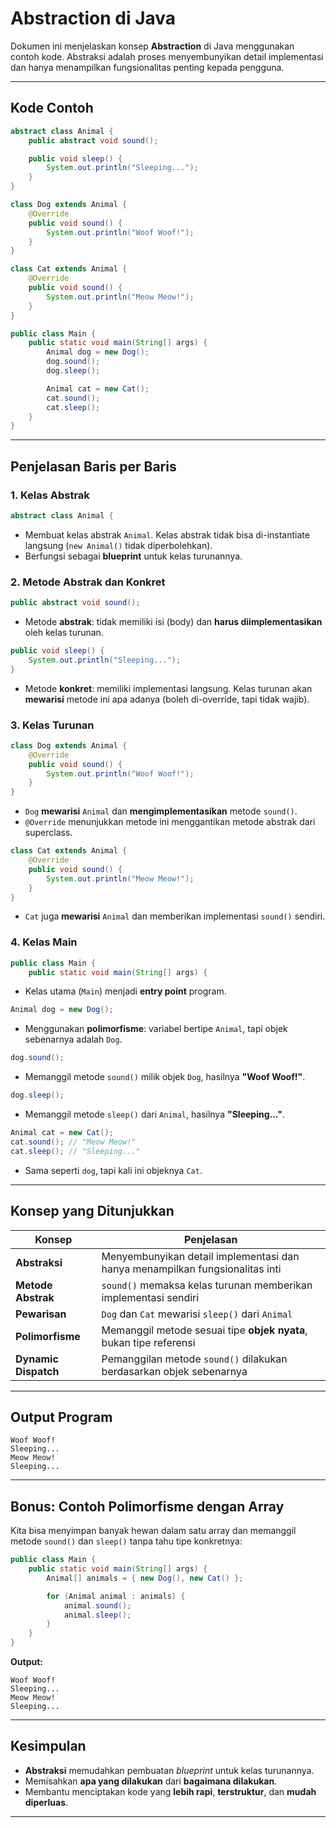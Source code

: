 # Abstraction di Java

Dokumen ini menjelaskan konsep **Abstraction** di Java menggunakan contoh kode. Abstraksi adalah proses menyembunyikan detail implementasi dan hanya menampilkan fungsionalitas penting kepada pengguna.

---

## **Kode Contoh**

```java
abstract class Animal {
    public abstract void sound();

    public void sleep() {
        System.out.println("Sleeping...");
    }
}

class Dog extends Animal {
    @Override
    public void sound() {
        System.out.println("Woof Woof!");
    }
}

class Cat extends Animal {
    @Override
    public void sound() {
        System.out.println("Meow Meow!");
    }
}

public class Main {
    public static void main(String[] args) {
        Animal dog = new Dog();
        dog.sound();
        dog.sleep();

        Animal cat = new Cat();
        cat.sound();
        cat.sleep();
    }
}
```

---

## **Penjelasan Baris per Baris**

### **1. Kelas Abstrak**

```java
abstract class Animal {
```

* Membuat kelas abstrak `Animal`. Kelas abstrak tidak bisa di-instantiate langsung (`new Animal()` tidak diperbolehkan).
* Berfungsi sebagai **blueprint** untuk kelas turunannya.

### **2. Metode Abstrak dan Konkret**

```java
public abstract void sound();
```

* Metode **abstrak**: tidak memiliki isi (body) dan **harus diimplementasikan** oleh kelas turunan.

```java
public void sleep() {
    System.out.println("Sleeping...");
}
```

* Metode **konkret**: memiliki implementasi langsung. Kelas turunan akan **mewarisi** metode ini apa adanya (boleh di-override, tapi tidak wajib).

### **3. Kelas Turunan**

```java
class Dog extends Animal {
    @Override
    public void sound() {
        System.out.println("Woof Woof!");
    }
}
```

* `Dog` **mewarisi** `Animal` dan **mengimplementasikan** metode `sound()`.
* `@Override` menunjukkan metode ini menggantikan metode abstrak dari superclass.

```java
class Cat extends Animal {
    @Override
    public void sound() {
        System.out.println("Meow Meow!");
    }
}
```

* `Cat` juga **mewarisi** `Animal` dan memberikan implementasi `sound()` sendiri.

### **4. Kelas Main**

```java
public class Main {
    public static void main(String[] args) {
```

* Kelas utama (`Main`) menjadi **entry point** program.

```java
Animal dog = new Dog();
```

* Menggunakan **polimorfisme**: variabel bertipe `Animal`, tapi objek sebenarnya adalah `Dog`.

```java
dog.sound();
```

* Memanggil metode `sound()` milik objek `Dog`, hasilnya **"Woof Woof!"**.

```java
dog.sleep();
```

* Memanggil metode `sleep()` dari `Animal`, hasilnya **"Sleeping..."**.

```java
Animal cat = new Cat();
cat.sound(); // "Meow Meow!"
cat.sleep(); // "Sleeping..."
```

* Sama seperti `dog`, tapi kali ini objeknya `Cat`.

---

## **Konsep yang Ditunjukkan**

| Konsep               | Penjelasan                                                                   |
| -------------------- | ---------------------------------------------------------------------------- |
| **Abstraksi**        | Menyembunyikan detail implementasi dan hanya menampilkan fungsionalitas inti |
| **Metode Abstrak**   | `sound()` memaksa kelas turunan memberikan implementasi sendiri              |
| **Pewarisan**        | `Dog` dan `Cat` mewarisi `sleep()` dari `Animal`                             |
| **Polimorfisme**     | Memanggil metode sesuai tipe **objek nyata**, bukan tipe referensi           |
| **Dynamic Dispatch** | Pemanggilan metode `sound()` dilakukan berdasarkan objek sebenarnya          |

---

## **Output Program**

```
Woof Woof!
Sleeping...
Meow Meow!
Sleeping...
```

---

## **Bonus: Contoh Polimorfisme dengan Array**

Kita bisa menyimpan banyak hewan dalam satu array dan memanggil metode `sound()` dan `sleep()` tanpa tahu tipe konkretnya:

```java
public class Main {
    public static void main(String[] args) {
        Animal[] animals = { new Dog(), new Cat() };

        for (Animal animal : animals) {
            animal.sound();
            animal.sleep();
        }
    }
}
```

**Output:**

```
Woof Woof!
Sleeping...
Meow Meow!
Sleeping...
```

---

## **Kesimpulan**

* **Abstraksi** memudahkan pembuatan *blueprint* untuk kelas turunannya.
* Memisahkan **apa yang dilakukan** dari **bagaimana dilakukan**.
* Membantu menciptakan kode yang **lebih rapi**, **terstruktur**, dan **mudah diperluas**.

---
